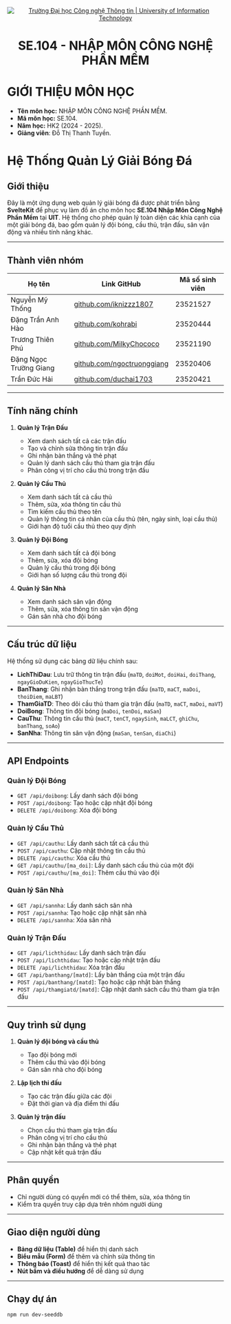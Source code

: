 <p align="center">
  <a href="https://www.uit.edu.vn/" title="Trường Đại học Công nghệ Thông tin" style="border: none;">
    <img src="https://i.imgur.com/WmMnSRt.png" alt="Trường Đại học Công nghệ Thông tin | University of Information Technology">
  </a>
</p>

<h1 align="center"><b>SE.104 - NHẬP MÔN CÔNG NGHỆ PHẦN MỀM</b></h>

# GIỚI THIỆU MÔN HỌC

- **Tên môn học:** NHẬP MÔN CÔNG NGHỆ PHẦN MỀM.
- **Mã môn học:** SE.104.
- **Năm học:** HK2 (2024 - 2025).
- **Giảng viên**: Đỗ Thị Thanh Tuyền.

# Hệ Thống Quản Lý Giải Bóng Đá

## Giới thiệu

Đây là một ứng dụng web quản lý giải bóng đá được phát triển bằng **SvelteKit** để phục vụ làm đồ án cho môn học **SE.104 Nhập Môn Công Nghệ Phần Mềm** tại **UIT**. Hệ thống cho phép quản lý toàn diện các khía cạnh của một giải bóng đá, bao gồm quản lý đội bóng, cầu thủ, trận đấu, sân vận động và nhiều tính năng khác.

---

## Thành viên nhóm

| Họ tên                 | Link GitHub                                                      | Mã số sinh viên |
| ---------------------- | ---------------------------------------------------------------- | --------------- |
| Nguyễn Mỹ Thống        | [github.com/iknizzz1807](https://github.com/iknizzz1807)         | 23521527        |
| Đặng Trần Anh Hào      | [github.com/kohrabi](https://github.com/kohrabi)                 | 23520444        |
| Trương Thiên Phú       | [github.com/MilkyChococo](https://github.com/MilkyChococo)       | 23521190        |
| Đặng Ngọc Trường Giang | [github.com/ngoctruonggiang](https://github.com/ngoctruonggiang) | 23520406        |
| Trần Đức Hải           | [github.com/duchai1703](https://github.com/duchai1703)           | 23520421        |

---

## Tính năng chính

1. **Quản lý Trận Đấu**

   - Xem danh sách tất cả các trận đấu
   - Tạo và chỉnh sửa thông tin trận đấu
   - Ghi nhận bàn thắng và thẻ phạt
   - Quản lý danh sách cầu thủ tham gia trận đấu
   - Phân công vị trí cho cầu thủ trong trận đấu

2. **Quản lý Cầu Thủ**

   - Xem danh sách tất cả cầu thủ
   - Thêm, sửa, xóa thông tin cầu thủ
   - Tìm kiếm cầu thủ theo tên
   - Quản lý thông tin cá nhân của cầu thủ (tên, ngày sinh, loại cầu thủ)
   - Giới hạn độ tuổi cầu thủ theo quy định

3. **Quản lý Đội Bóng**

   - Xem danh sách tất cả đội bóng
   - Thêm, sửa, xóa đội bóng
   - Quản lý cầu thủ trong đội bóng
   - Giới hạn số lượng cầu thủ trong đội

4. **Quản lý Sân Nhà**
   - Xem danh sách sân vận động
   - Thêm, sửa, xóa thông tin sân vận động
   - Gán sân nhà cho đội bóng

---

## Cấu trúc dữ liệu

Hệ thống sử dụng các bảng dữ liệu chính sau:

- **LichThiDau**: Lưu trữ thông tin trận đấu (`maTD`, `doiMot`, `doiHai`, `doiThang`, `ngayGioDuKien`, `ngayGioThucTe`)
- **BanThang**: Ghi nhận bàn thắng trong trận đấu (`maTD`, `maCT`, `maDoi`, `thoiDiem`, `maLBT`)
- **ThamGiaTD**: Theo dõi cầu thủ tham gia trận đấu (`maTD`, `maCT`, `maDoi`, `maVT`)
- **DoiBong**: Thông tin đội bóng (`maDoi`, `tenDoi`, `maSan`)
- **CauThu**: Thông tin cầu thủ (`maCT`, `tenCT`, `ngaySinh`, `maLCT`, `ghiChu`, `banThang`, `soAo`)
- **SanNha**: Thông tin sân vận động (`maSan`, `tenSan`, `diaChi`)

---

## API Endpoints

### Quản lý Đội Bóng

- `GET /api/doibong`: Lấy danh sách đội bóng
- `POST /api/doibong`: Tạo hoặc cập nhật đội bóng
- `DELETE /api/doibong`: Xóa đội bóng

### Quản lý Cầu Thủ

- `GET /api/cauthu`: Lấy danh sách tất cả cầu thủ
- `POST /api/cauthu`: Cập nhật thông tin cầu thủ
- `DELETE /api/cauthu`: Xóa cầu thủ
- `GET /api/cauthu/[ma_doi]`: Lấy danh sách cầu thủ của một đội
- `POST /api/cauthu/[ma_doi]`: Thêm cầu thủ vào đội

### Quản lý Sân Nhà

- `GET /api/sannha`: Lấy danh sách sân nhà
- `POST /api/sannha`: Tạo hoặc cập nhật sân nhà
- `DELETE /api/sannha`: Xóa sân nhà

### Quản lý Trận Đấu

- `GET /api/lichthidau`: Lấy danh sách trận đấu
- `POST /api/lichthidau`: Tạo hoặc cập nhật trận đấu
- `DELETE /api/lichthidau`: Xóa trận đấu
- `GET /api/banthang/[matd]`: Lấy bàn thắng của một trận đấu
- `POST /api/banthang/[matd]`: Tạo hoặc cập nhật bàn thắng
- `POST /api/thamgiatd/[matd]`: Cập nhật danh sách cầu thủ tham gia trận đấu

---

## Quy trình sử dụng

1. **Quản lý đội bóng và cầu thủ**

   - Tạo đội bóng mới
   - Thêm cầu thủ vào đội bóng
   - Gán sân nhà cho đội bóng

2. **Lập lịch thi đấu**

   - Tạo các trận đấu giữa các đội
   - Đặt thời gian và địa điểm thi đấu

3. **Quản lý trận đấu**
   - Chọn cầu thủ tham gia trận đấu
   - Phân công vị trí cho cầu thủ
   - Ghi nhận bàn thắng và thẻ phạt
   - Cập nhật kết quả trận đấu

---

## Phân quyền

- Chỉ người dùng có quyền mới có thể thêm, sửa, xóa thông tin
- Kiểm tra quyền truy cập dựa trên nhóm người dùng

---

## Giao diện người dùng

- **Bảng dữ liệu (Table)** để hiển thị danh sách
- **Biểu mẫu (Form)** để thêm và chỉnh sửa thông tin
- **Thông báo (Toast)** để hiển thị kết quả thao tác
- **Nút bấm và điều hướng** để dễ dàng sử dụng

---

## Chạy dự án

```bash
npm run dev-seeddb
```
